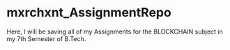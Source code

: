 # mxrchxnt_AssignmentRepo
Here, I will be saving all of my Assignments for the BLOCKCHAIN subject in my 7th Semester of B.Tech.
